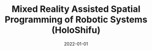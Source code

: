 ---
title: "Mixed Reality Assisted Spatial Programming of Robotic Systems (HoloShifu)"
excerpt: "Mixed reality system for spatial programming and control of robotic systems"
poster: ""
advisor: ""
video: "https://www.youtube.com/watch?v=DhIkKKdJEUA"
video_show: true
slides: ""
slide_show: false
publication: "2022-Patent-US11331803"
github: ""
selected: true
collection: portfolio
date: 2022-01-01
keyword: "Robotics and Autonomous Systems"
---